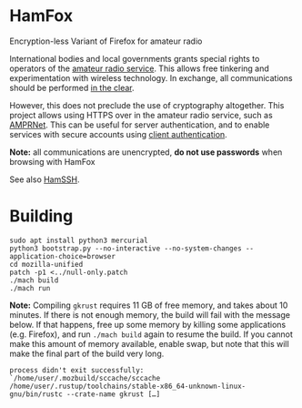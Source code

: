 # HamFox

Encryption-less Variant of Firefox for amateur radio

International bodies and local governments grants special rights to operators of the [amateur radio service](https://en.wikipedia.org/wiki/Amateur_radio).
This allows free tinkering and experimentation with wireless technology.
In exchange, all communications should be performed [in the clear](https://qsantos.fr/2022/12/21/ham-crypto/).

However, this does not preclude the use of cryptography altogether.
This project allows using HTTPS over in the amateur radio service, such as [AMPRNet](https://en.wikipedia.org/wiki/AMPRNet).
This can be useful for server authentication, and to enable services with secure accounts using [client authentication](https://blog.cloudflare.com/introducing-tls-client-auth/).

**Note:** all communications are unencrypted, **do not use passwords** when browsing with HamFox

See also [HamSSH](https://github.com/qsantos/hamssh).

# Building

```
sudo apt install python3 mercurial
python3 bootstrap.py --no-interactive --no-system-changes --application-choice=browser
cd mozilla-unified
patch -p1 <../null-only.patch
./mach build
./mach run
```

**Note:**
Compiling `gkrust` requires 11 GB of free memory, and takes about 10 minutes.
If there is not enough memory, the build will fail with the message below.
If that happens, free up some memory by killing some applications (e.g. Firefox), and run `./mach build` again to resume the build.
If you cannot make this amount of memory available, enable swap, but note that this will make the final part of the build very long.

```
process didn't exit successfully: `/home/user/.mozbuild/sccache/sccache /home/user/.rustup/toolchains/stable-x86_64-unknown-linux-gnu/bin/rustc --crate-name gkrust […]
```
